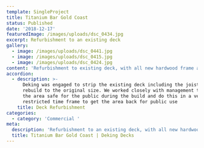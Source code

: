 ```yaml
---
template: SingleProject
title: Titanium Bar Gold Coast
status: Published
date: '2018-12-17'
featuredImage: /images/uploads/dsc_0434.jpg
excerpt: Refurbishment to an existing deck
gallery:
  - image: /images/uploads/dsc_0441.jpg
  - image: /images/uploads/dsc_0415.jpg
  - image: /images/uploads/dsc_0424.jpg
content: 'Refurbishment to existing deck, with all new hardwood frame and decking'
accordion:
  - description: >-
      Deking was engaged to strip the existing deck including the joists and
      rebuild to the original size. We worked closely with management to keep
      the area safe for the public during the build and do this in a very
      restricted time frame to get the area back for public use
    title: Deck Refurbishment
categories:
  - category: 'Commercial '
meta:
  description: 'Refurbishment to an existing deck, with all new hardwood frame and decking'
  title: Titanium Bar Gold Coast | Deking Decks
---
```


